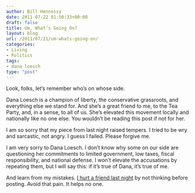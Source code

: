 ```yaml
---
author: Bill Hennessy
date: 2011-07-22 01:50:33+00:00
draft: false
title: Um, What’s Going On?
layout: blog
url: /2011/07/21/um-whats-going-on/
categories:
- Living
- Politics
tags:
- dana loesch
type: "post"
---
```


Look, folks, let’s remember who’s on whose side. 

Dana Loesch is a champion of liberty, the conservative grassroots, and everything else we stand for. And she’s a great friend to me, to the Tea Party, and, in a sense, to all of us. She’s elevated this movement locally and nationally like no one else. You wouldn’t be reading this post if not for her. 

I am so sorry that my piece from last night raised tempers. I tried to be wry and sarcastic, not angry. I guess I failed. Please forgive me. 

I am very sorry to Dana Loesch. I don’t know why some on our side are questioning her commitments to limited government, low taxes, fiscal responsibility, and national defense. I won’t elevate the accusations by repeating them, but I will say this: if it’s true of Dana, it’s true of me. 

And learn from my mistakes. [I hurt a friend last night](https://hennessysview.com/living/let-me-apologize/) by not thinking before posting. Avoid that pain. It helps no one.
